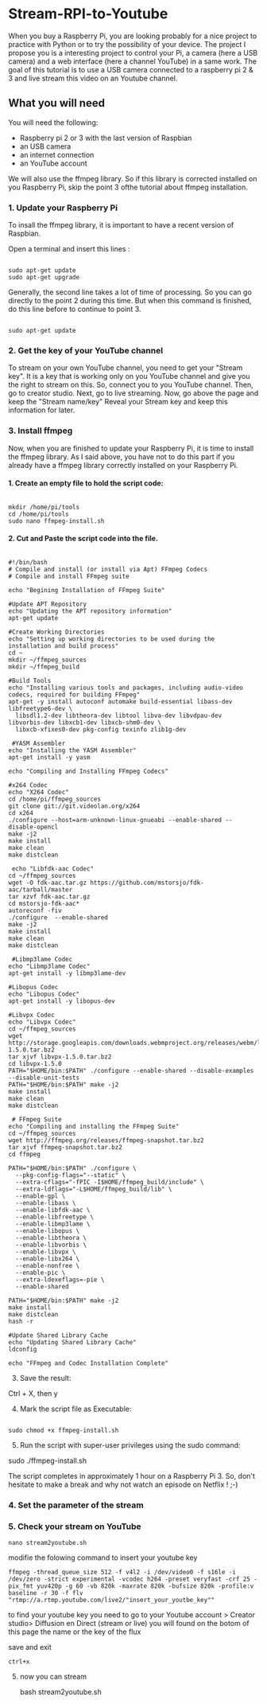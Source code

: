 # Stream-RPI-to-Youtube

When you buy a Raspberry Pi, you are looking probably for a nice project to practice with Python or to try the possibility of your device. The project I propose you is a interesting project to control your Pi, a camera (here a USB camera) and a web interface (here a channel YouTube) in a same work. 
The goal of this tutorial is to use a USB camera connected to a raspberry pi 2 & 3 and live stream this video on an Youtube channel.

## What you will need 

You will need the following: 

- Raspberry pi 2 or 3 with the last version of Raspbian
- an USB camera
- an internet connection
- an YouTube account 

We will also use the ffmpeg library. So if this library is corrected installed on you Raspberry Pi, skip the point 3 ofthe tutorial about ffmpeg installation. 

### 1. Update your Raspberry Pi

To insall the ffmpeg library, it is important to have a recent version of Raspbian. 

Open a terminal and insert this lines : 

```

sudo apt-get update 
sudo apt-get upgrade

```
Generally, the second line takes a lot of time of processing. So you can go directly to the point 2 during this time. But when this command is finished, do this line before to continue to point 3. 

```

sudo apt-get update

```

### 2. Get the key of your YouTube channel 

To stream on your own YouTube channel, you need to get your "Stream key". It is a key that is working only on you YouTube channel and give you the right to stream on this. 
So, connect you to you YouTube channel. 
Then, go to creator studio. 
Next, go to live streaming. 
Now, go above the page and keep the "Stream name/key"
Reveal your Stream key and keep this information for later. 

### 3. Install ffmpeg

Now, when you are finished to update your Raspberry Pi, it is time to install the ffmpeg library. As I said above, you have not to do this part if you already have a ffmpeg library correctly installed on your Raspberry Pi. 

#### 1. Create an empty file to hold the script code:

```

mkdir /home/pi/tools
cd /home/pi/tools
sudo nano ffmpeg-install.sh

```

#### 2. Cut and Paste the script code into the file.

```

#!/bin/bash
# Compile and install (or install via Apt) FFmpeg Codecs
# Compile and install FFmpeg suite

echo "Begining Installation of FFmpeg Suite"

#Update APT Repository
echo "Updating the APT repository information"
apt-get update

#Create Working Directories
echo "Setting up working directories to be used during the installation and build process"
cd ~
mkdir ~/ffmpeg_sources
mkdir ~/ffmpeg_build

#Build Tools
echo "Installing various tools and packages, including audio-video codecs, required for building FFmpeg"
apt-get -y install autoconf automake build-essential libass-dev libfreetype6-dev \
  libsdl1.2-dev libtheora-dev libtool libva-dev libvdpau-dev libvorbis-dev libxcb1-dev libxcb-shm0-dev \
  libxcb-xfixes0-dev pkg-config texinfo zlib1g-dev

 #YASM Assembler
echo "Installing the YASM Assembler"
apt-get install -y yasm

echo "Compiling and Installing FFmpeg Codecs"

#x264 Codec
echo "X264 Codec"
cd /home/pi/ffmpeg_sources
git clone git://git.videolan.org/x264
cd x264
./configure --host=arm-unknown-linux-gnueabi --enable-shared --disable-opencl
make -j2
make install
make clean
make distclean

 echo "Libfdk-aac Codec"
cd ~/ffmpeg_sources
wget -O fdk-aac.tar.gz https://github.com/mstorsjo/fdk-aac/tarball/master
tar xzvf fdk-aac.tar.gz
cd mstorsjo-fdk-aac*
autoreconf -fiv
./configure  --enable-shared
make -j2
make install
make clean
make distclean

 #Libmp3lame Codec 
echo "Libmp3lame Codec"
apt-get install -y libmp3lame-dev

#Libopus Codec
echo "Libopus Codec"
apt-get install -y libopus-dev

#Libvpx Codec
echo "Libvpx Codec"
cd ~/ffmpeg_sources
wget http://storage.googleapis.com/downloads.webmproject.org/releases/webm/libvpx-1.5.0.tar.bz2
tar xjvf libvpx-1.5.0.tar.bz2
cd libvpx-1.5.0
PATH="$HOME/bin:$PATH" ./configure --enable-shared --disable-examples --disable-unit-tests
PATH="$HOME/bin:$PATH" make -j2
make install
make clean
make distclean

 # FFmpeg Suite
echo "Compiling and installing the FFmpeg Suite"
cd ~/ffmpeg_sources
wget http://ffmpeg.org/releases/ffmpeg-snapshot.tar.bz2
tar xjvf ffmpeg-snapshot.tar.bz2
cd ffmpeg

PATH="$HOME/bin:$PATH" ./configure \
  --pkg-config-flags="--static" \
  --extra-cflags="-fPIC -I$HOME/ffmpeg_build/include" \
  --extra-ldflags="-L$HOME/ffmpeg_build/lib" \
  --enable-gpl \
  --enable-libass \
  --enable-libfdk-aac \
  --enable-libfreetype \
  --enable-libmp3lame \
  --enable-libopus \
  --enable-libtheora \
  --enable-libvorbis \
  --enable-libvpx \
  --enable-libx264 \
  --enable-nonfree \
  --enable-pic \
  --extra-ldexeflags=-pie \
  --enable-shared

PATH="$HOME/bin:$PATH" make -j2
make install
make distclean
hash -r

#Update Shared Library Cache
echo "Updating Shared Library Cache"
ldconfig

echo "FFmpeg and Codec Installation Complete"

```

3. Save the result:

Ctrl + X, then y

4. Mark the script file as Executable:

```

sudo chmod +x ffmpeg-install.sh

```

5. Run the script with super-user privileges using the sudo command:

sudo ./ffmpeg-install.sh

The script completes in approximately 1 hour on a Raspberry Pi 3. So, don't hesitate to make a break and why not watch an episode on Netflix ! ;-) 

### 4. Set the parameter of the stream
### 5. Check your stream on YouTube
 

	nano stream2youtube.sh

modifie the folowing command to insert your youtube key 

	ffmpeg -thread_queue_size 512 -f v4l2 -i /dev/video0 -f s16le -i /dev/zero -strict experimental -vcodec h264 -preset veryfast -crf 25 -pix_fmt yuv420p -g 60 -vb 820k -maxrate 820k -bufsize 820k -profile:v baseline -r 30 -f flv "rtmp://a.rtmp.youtube.com/live2/"insert_your_youtbe_key""

to find your youtube key you need to go to your Youtube account > Creator studio> Diffusion en Direct (stream or live) you will found on the botom of this page the name or the key of the flux

save and exit 
	
	ctrl+x

5. now you can stream

	bash stream2youtube.sh

